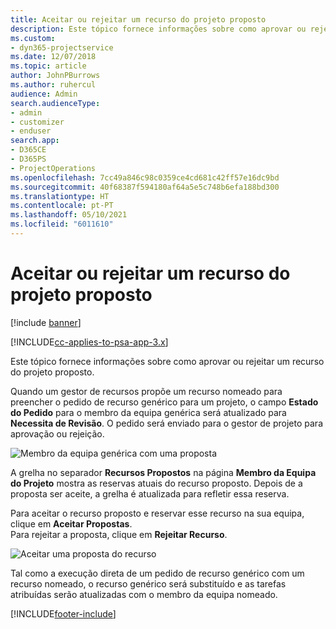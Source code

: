 ```yaml
---
title: Aceitar ou rejeitar um recurso do projeto proposto
description: Este tópico fornece informações sobre como aprovar ou rejeitar um recurso do projeto proposto.
ms.custom:
- dyn365-projectservice
ms.date: 12/07/2018
ms.topic: article
author: JohnPBurrows
ms.author: ruhercul
audience: Admin
search.audienceType:
- admin
- customizer
- enduser
search.app:
- D365CE
- D365PS
- ProjectOperations
ms.openlocfilehash: 7cc49a846c98c0359ce4cd681c42ff57e16dc9bd
ms.sourcegitcommit: 40f68387f594180af64a5e5c748b6efa188bd300
ms.translationtype: HT
ms.contentlocale: pt-PT
ms.lasthandoff: 05/10/2021
ms.locfileid: "6011610"
---
```

# <a name="accept-or-reject-a-proposed-project-resource"></a>Aceitar ou rejeitar um recurso do projeto proposto

[!include [banner](../includes/psa-now-project-operations.md)]

[!INCLUDE[cc-applies-to-psa-app-3.x](../includes/cc-applies-to-psa-app-3x.md)]

Este tópico fornece informações sobre como aprovar ou rejeitar um recurso do projeto proposto.

Quando um gestor de recursos propõe um recurso nomeado para preencher o pedido de recurso genérico para um projeto, o campo **Estado do Pedido** para o membro da equipa genérica será atualizado para **Necessita de Revisão**. O pedido será enviado para o gestor de projeto para aprovação ou rejeição.

![Membro da equipa genérica com uma proposta](media/RM-how-to-19.png)

A grelha no separador **Recursos Propostos** na página **Membro da Equipa do Projeto** mostra as reservas atuais do recurso proposto. Depois de a proposta ser aceite, a grelha é atualizada para refletir essa reserva. 

Para aceitar o recurso proposto e reservar esse recurso na sua equipa, clique em **Aceitar Propostas**.  
Para rejeitar a proposta, clique em **Rejeitar Recurso**.

![Aceitar uma proposta do recurso](media/RM-how-to-20.png) 

Tal como a execução direta de um pedido de recurso genérico com um recurso nomeado, o recurso genérico será substituído e as tarefas atribuídas serão atualizadas com o membro da equipa nomeado.


[!INCLUDE[footer-include](../includes/footer-banner.md)]